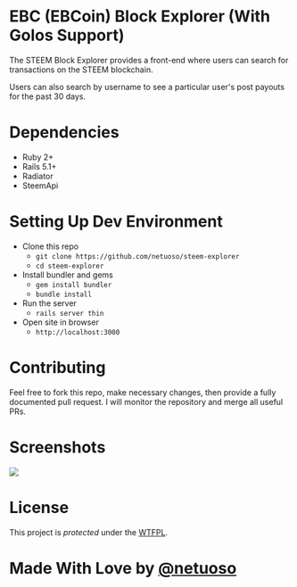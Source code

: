 # EBC (EBCoin) Block Explorer (With Golos Support)

The STEEM Block Explorer provides a front-end where users can search for transactions on the STEEM blockchain.

Users can also search by username to see a particular user's post payouts for the past 30 days.

# Dependencies
- Ruby 2+
- Rails 5.1+
- Radiator
- SteemApi

# Setting Up Dev Environment
- Clone this repo
  - `git clone https://github.com/netuoso/steem-explorer`
  - `cd steem-explorer`
- Install bundler and gems
  - `gem install bundler`
  - `bundle install`
- Run the server
  - `rails server thin`
- Open site in browser
  - `http://localhost:3000`

# Contributing
Feel free to fork this repo, make necessary changes, then provide a fully documented pull request. I will monitor the repository and merge all useful PRs.

# Screenshots
![](https://i.imgur.com/aXKh1y4.png)

# License
This project is *protected* under the [WTFPL](LICENSE.md).

# Made With Love by [@netuoso](https://steemit.com/@netuoso)
